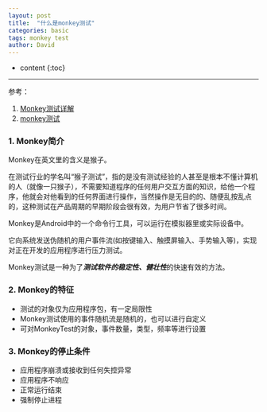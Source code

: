 ```yaml
---
layout: post
title:  "什么是monkey测试"
categories: basic
tags: monkey test
author: David
---
```


* content
{:toc}

---

参考：
1. [Monkey测试详解](https://blog.csdn.net/yang_yang_heng/article/details/109167201)
2. [monkey测试](https://zhuanlan.zhihu.com/p/34319546)

### 1. Monkey简介

Monkey在英文里的含义是猴子。

在测试行业的学名叫“猴子测试”，指的是没有测试经验的人甚至是根本不懂计算机的人（就像一只猴子），不需要知道程序的任何用户交互方面的知识，给他一个程序，他就会对他看到的任何界面进行操作，当然操作是无目的的、随便乱按乱点的，这种测试在产品周期的早期阶段会很有效，为用户节省了很多时间。

Monkey是Android中的一个命令行工具，可以运行在模拟器里或实际设备中。

它向系统发送伪随机的用户事件流(如按键输入、触摸屏输入、手势输入等)，实现对正在开发的应用程序进行压力测试。

Monkey测试是一种为了***测试软件的稳定性、健壮性***的快速有效的方法。

### 2. Monkey的特征

* 测试的对象仅为应用程序包，有一定局限性
* Monkey测试使用的事件随机流是随机的，也可以进行自定义
* 可对MonkeyTest的对象，事件数量，类型，频率等进行设置

### 3. Monkey的停止条件

* 应用程序崩溃或接收到任何失控异常
* 应用程序不响应
* 正常运行结束
* 强制停止进程